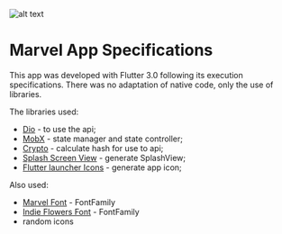  ![alt text](https://upload.wikimedia.org/wikipedia/commons/thumb/b/b9/Marvel_Logo.svg/2560px-Marvel_Logo.svg.png)
# Marvel App Specifications

This app was developed with Flutter 3.0 following its execution specifications. There was no adaptation of native code, only the use of libraries.

The libraries used:
- [Dio](https://pub.dev/packages/dio) - to use the api;
- [MobX](https://pub.dev/packages/mobx) - state manager and state controller;
- [Crypto](https://pub.dev/packages/crypto) - calculate hash for use to api;
- [Splash Screen View](https://pub.dev/packages/splash_screen_view) - generate SplashView;
- [Flutter launcher Icons](https://pub.dev/packages/flutter_launcher_icons) - generate app icon;

Also used:

- [Marvel Font](https://fonts.google.com/specimen/Marvel?query=marvel) - FontFamily
- [Indie Flowers Font](https://fonts.google.com/specimen/Indie+Flower?query=indie) - FontFamily
- random icons